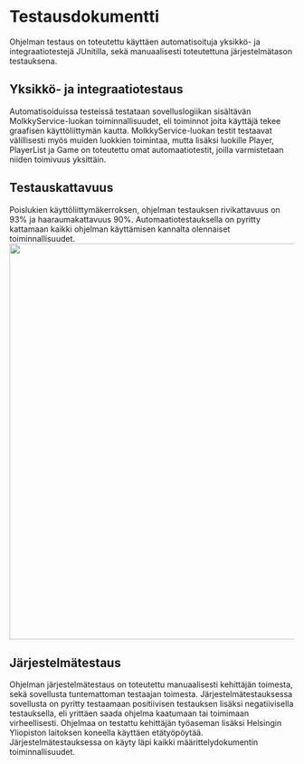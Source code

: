 # Testausdokumentti
Ohjelman testaus on toteutettu käyttäen automatisoituja yksikkö- ja integraatiotestejä JUnitilla, sekä manuaalisesti toteutettuna järjestelmätason testauksena. 

## Yksikkö- ja integraatiotestaus
Automatisoiduissa testeissä testataan sovelluslogiikan sisältävän MolkkyService-luokan toiminnallisuudet, eli toiminnot joita käyttäjä tekee graafisen käyttöliittymän kautta.
MolkkyService-luokan testit testaavat välillisesti myös muiden luokkien toimintaa, mutta lisäksi luokille Player, PlayerList ja Game on toteutettu omat automaatiotestit, joilla varmistetaan niiden toimivuus yksittäin.

## Testauskattavuus

Poislukien käyttöliittymäkerroksen, ohjelman testauksen rivikattavuus on 93% ja haaraumakattavuus 90%. Automaatiotestauksella on pyritty kattamaan kaikki ohjelman käyttämisen kannalta olennaiset toiminnallisuudet.
<img src="https://github.com/palovpet/ot-harjoitustyo/blob/master/dokumentaatio/kuvat/testauskattavuus.png" width="700">

## Järjestelmätestaus
Ohjelman järjestelmätestaus on toteutettu manuaalisesti kehittäjän toimesta, sekä sovellusta tuntemattoman testaajan toimesta. 
Järjestelmätestauksessa sovellusta on pyritty testaamaan positiivisen testauksen lisäksi negatiivisella testauksella, eli yrittäen saada ohjelma kaatumaan tai toimimaan virheellisesti. 
Ohjelmaa on testattu kehittäjän työaseman lisäksi Helsingin Yliopiston laitoksen koneella käyttäen etätyöpöytää. Järjestelmätestauksessa on käyty läpi kaikki määrittelydokumentin toiminnallisuudet.
